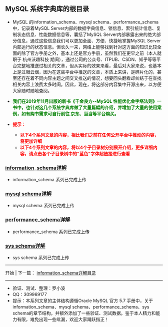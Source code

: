 ## MySQL 系统字典库的根目录
* MySQL 的information_schema、mysql schema、performance_schema中，记录着MySQL Server内部的数据字典信息、锁信息、索引统计信息、复制状态信息、性能数据信息等，囊括了MySQL Server内部暴露出来的绝大部分信息，通过这些信息我们可以更加全面、方便、快捷地掌握MySQL Server内部运行的状态信息。但长久一来，网络上能够找到针对这方面的知识比较全面的除了官方手册之外，基本上还是官方手册，虽然我们在更早之前（本人就职于 杭州沃趣科技 期间），通过公司的公众号、ITPUB、CSDN、知乎等等平台完整地推送过相关的文章，但从实际的效果来看，最后对大家来说，也基本上是过眼云烟，因为在这些平台中推送的文章，本质上来讲，是碎片化的，甚至还存在着不同内容主题之间交叉推送的情况，想要回头翻看却纠结于在查找相关内容上浪费太多时间。因此，现在，将这部分内容集中开源出来，以方便大家随时随地查阅。

* <b style="color:green">我们在2019年11月出版的新书《千金良方--MySQL 性能优化金字塔法则》一书中，也针对这几个系统字典库做了大量篇幅的介绍，并增加了大量的使用案例，如有购书需求可自行前往 京东、当当等平台购买。</b>

* <b style="color:red">提示：</b>
  * <b style="color:red">以下4个系列文章的内容，相比我们之前在任何公开平台中推动的内容，将更加详细</b>
  * <b style="color:red">以下4个系列文章的内容，将以4个子目录树分别展开介绍，更多详细内容，请点击各个子目录树中的"蓝色"字体超链接进行查看</b>

### [information_schema详解](https://github.com/jimmy0421/mysql-system-schema/wiki/information_schema%E8%AF%A6%E8%A7%A3)
* information_schema 系列已完成上传

### [mysql schema详解](https://github.com/jimmy0421/mysql-system-schema/wiki/mysql-schema%E8%AF%A6%E8%A7%A3)
* mysql schema 系列已完成上传

### [performance_schema详解](https://github.com/jimmy0421/mysql-system-schema/wiki/performance_schema%E8%AF%A6%E8%A7%A3)
* performance_schema 系列已完成上传

### [sys schema详解](https://github.com/jimmy0421/mysql-system-schema/wiki/sys-schema%E8%AF%A6%E8%A7%A3)
* sys schema 系列已完成上传

------

开始  |  下一篇： [information_schema详解目录](https://github.com/jimmy0421/mysql-system-schema/wiki/information_schema%E8%AF%A6%E8%A7%A3) 

------

* 验证、测试、整理：罗小波
* QQ：309969177
* 提示：本系列文章的主体结构遵循Oracle MySQL 官方 5.7 手册中，关于information_schema、mysql schema、performance_schema、sys schema的章节结构，并额外添加了一些验证、测试数据。鉴于本人精力和能力有限，难免出现一些纰漏，欢迎大家踊跃指正！
